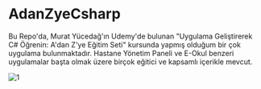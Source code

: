 # AdanZyeCsharp
 Bu Repo'da, Murat Yücedağ'ın Udemy'de bulunan "Uygulama Geliştirerek C# Öğrenin: A'dan Z'ye Eğitim Seti" kursunda yapmış olduğum bir çok  uygulama bulunmaktadır. Hastane Yönetim Paneli ve E-Okul benzeri uygulamalar başta olmak üzere birçok eğitici ve kapsamlı içerikle mevcut.

![1](https://github.com/user-attachments/assets/7429cc4a-3e7e-4d47-aee6-3fb699730600)
